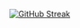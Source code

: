 [![GitHub Streak](https://streak-stats.demolab.com/?user=ethanknights&theme=dark)](https://git.io/streak-stats)
